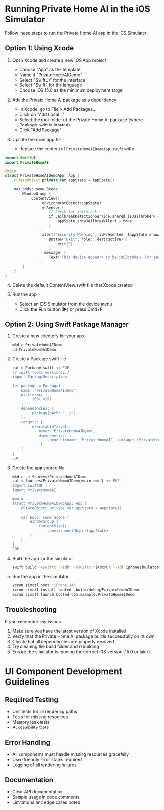 # Running Private Home AI in the iOS Simulator

Follow these steps to run the Private Home AI app in the iOS Simulator:

## Option 1: Using Xcode

1. Open Xcode and create a new iOS App project
   - Choose "App" as the template
   - Name it "PrivateHomeAIDemo"
   - Select "SwiftUI" for the interface
   - Select "Swift" for the language
   - Choose iOS 15.0 as the minimum deployment target

2. Add the Private Home AI package as a dependency
   - In Xcode, go to File > Add Packages...
   - Click on "Add Local..."
   - Select the root folder of the Private Home AI package (where Package.swift is located)
   - Click "Add Package"

3. Update the main app file
   - Replace the content of `PrivateHomeAIDemoApp.swift` with:

```swift
import SwiftUI
import PrivateHomeAI

@main
struct PrivateHomeAIDemoApp: App {
    @StateObject private var appState = AppState()
    
    var body: some Scene {
        WindowGroup {
            ContentView()
                .environmentObject(appState)
                .onAppear {
                    // Check for jailbreak
                    if JailbreakDetectionService.shared.isJailbroken() {
                        appState.showJailbreakAlert = true
                    }
                }
                .alert("Security Warning", isPresented: $appState.showJailbreakAlert) {
                    Button("Exit", role: .destructive) {
                        exit(0)
                    }
                } message: {
                    Text("This device appears to be jailbroken. For security reasons, this app cannot run on jailbroken devices.")
                }
        }
    }
}
```

4. Delete the default ContentView.swift file that Xcode created

5. Run the app
   - Select an iOS Simulator from the device menu
   - Click the Run button (▶) or press Cmd+R

## Option 2: Using Swift Package Manager

1. Create a new directory for your app
   ```bash
   mkdir PrivateHomeAIDemo
   cd PrivateHomeAIDemo
   ```

2. Create a Package.swift file
   ```bash
   cat > Package.swift << EOF
   // swift-tools-version:5.7
   import PackageDescription

   let package = Package(
       name: "PrivateHomeAIDemo",
       platforms: [
           .iOS(.v15)
       ],
       dependencies: [
           .package(path: "../"),
       ],
       targets: [
           .executableTarget(
               name: "PrivateHomeAIDemo",
               dependencies: [
                   .product(name: "PrivateHomeAI", package: "PrivateHomeAI")
               ]),
       ]
   )
   EOF
   ```

3. Create the app source file
   ```bash
   mkdir -p Sources/PrivateHomeAIDemo
   cat > Sources/PrivateHomeAIDemo/main.swift << EOF
   import SwiftUI
   import PrivateHomeAI

   @main
   struct PrivateHomeAIDemoApp: App {
       @StateObject private var appState = AppState()
       
       var body: some Scene {
           WindowGroup {
               ContentView()
                   .environmentObject(appState)
           }
       }
   }
   EOF
   ```

4. Build the app for the simulator
   ```bash
   swift build -Xswiftc "-sdk" -Xswiftc "$(xcrun --sdk iphonesimulator --show-sdk-path)" -Xswiftc "-target" -Xswiftc "x86_64-apple-ios15.0-simulator"
   ```

5. Run the app in the simulator
   ```bash
   xcrun simctl boot "iPhone 14"
   xcrun simctl install booted .build/debug/PrivateHomeAIDemo
   xcrun simctl launch booted com.example.PrivateHomeAIDemo
   ```

## Troubleshooting

If you encounter any issues:

1. Make sure you have the latest version of Xcode installed
2. Verify that the Private Home AI package builds successfully on its own
3. Check that all dependencies are properly resolved
4. Try cleaning the build folder and rebuilding
5. Ensure the simulator is running the correct iOS version (15.0 or later)

# UI Component Development Guidelines

## Required Testing
- Unit tests for all rendering paths
- Tests for missing resources
- Memory leak tests
- Accessibility tests

## Error Handling
- All components must handle missing resources gracefully
- User-friendly error states required
- Logging of all rendering failures

## Documentation
- Clear API documentation
- Sample usage in code comments
- Limitations and edge cases noted 